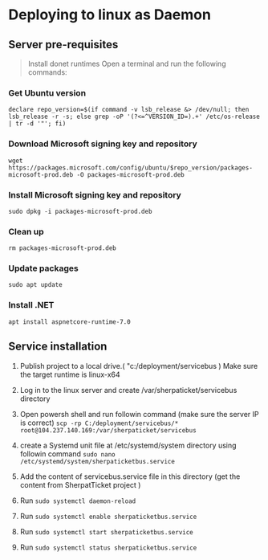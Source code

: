 # Deploying to linux as Daemon

## Server pre-requisites
>Install donet runtimes
Open a terminal and run the following commands:
### Get Ubuntu version
`declare repo_version=$(if command -v lsb_release &> /dev/null; then lsb_release -r -s; else grep -oP '(?<=^VERSION_ID=).+' /etc/os-release | tr -d '"'; fi)`

### Download Microsoft signing key and repository
`wget https://packages.microsoft.com/config/ubuntu/$repo_version/packages-microsoft-prod.deb -O packages-microsoft-prod.deb`

### Install Microsoft signing key and repository
`sudo dpkg -i packages-microsoft-prod.deb`  

### Clean up
`rm packages-microsoft-prod.deb`  

###  Update packages
`sudo apt update`

### Install .NET
`apt install aspnetcore-runtime-7.0`

## Service installation
1. Publish project to a local drive.( "c:/deployment/servicebus ) Make sure the target runtime is linux-x64
2. Log in to the linux server and create /var/sherpaticket/servicebus directory
3. Open powersh shell and run followin command (make sure the server IP is correct)
`scp -rp C:/deployment/servicebus/* root@104.237.140.169:/var/sherpaticket/servicebus`

4. create a Systemd unit file at /etc/systemd/system directory using followin command
`sudo nano /etc/systemd/system/sherpaticketbus.service`

5. Add the content of servicebus.service file in this directory (get the content from SherpatTicket project )
6. Run `sudo systemctl daemon-reload`
7. Run `sudo systemctl enable sherpaticketbus.service`
8. Run `sudo systemctl start sherpaticketbus.service`
9. Run `sudo systemctl status sherpaticketbus.service`